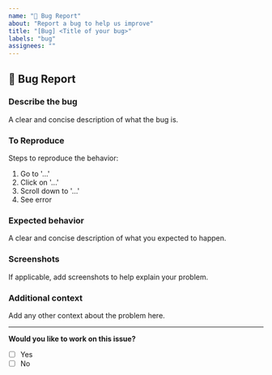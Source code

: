 ```yaml
---
name: "🐛 Bug Report"
about: "Report a bug to help us improve"
title: "[Bug] <Title of your bug>"
labels: "bug"
assignees: ""
---
```


## 🐛 Bug Report

### Describe the bug
A clear and concise description of what the bug is.

### To Reproduce
Steps to reproduce the behavior:
1. Go to '...'
2. Click on '...'
3. Scroll down to '...'
4. See error

### Expected behavior
A clear and concise description of what you expected to happen.

### Screenshots
If applicable, add screenshots to help explain your problem.

### Additional context
Add any other context about the problem here.

---

**Would you like to work on this issue?**  
- [ ] Yes  
- [ ] No  
